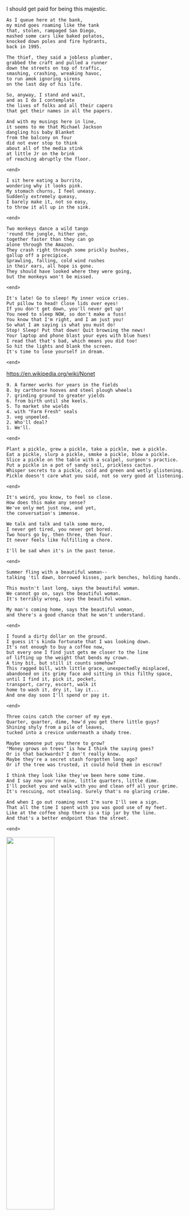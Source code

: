 I should get paid for being this majestic.

```
As I queue here at the bank,
my mind goes roaming like the tank
that, stolen, rampaged San Diego,
mashed some cars like baked potatos,
knocked down poles and fire hydrants,
back in 1995.

The thief, they said a jobless plumber,
grabbed the craft and pulled a runner
down the streets on top of traffic,
smashing, crashing, wreaking havoc,
to run amok ignoring sirens
on the last day of his life.

So, anyway, I stand and wait,
and as I do I contemplate
the lives of folks and all their capers
that get their names in all the papers.

And with my musings here in line,
it seems to me that Michael Jackson
dangling his baby Blanket
from the balcony on four
did not ever stop to think
about all of the media stink
at little Jr on the brink
of reaching abruptly the floor.
```

`<end>`

```
I sit here eating a burrito,
wondering why it looks pink.
My stomach churns, I feel uneasy.
Suddenly extremely queasy,
I barely make it, not so easy,
to throw it all up in the sink.
```

`<end>`

```
Two monkeys dance a wild tango
'round the jungle, hither yon,
together faster than they can go
alone through the Amazon.
They crash right through some prickly bushes,
gallup off a precipice.
Sprawling, falling, cold wind rushes
in their ears, all hope is gone.
They should have looked where they were going,
but the monkeys won't be missed.
```

`<end>`

```
It's late! Go to sleep! My inner voice cries.
Put pillow to head! Close lids over eyes!
If you don't get down, you'll never get up!
You need to sleep NOW, so don't make a fuss!
You know that I'm right, and I am just you!
So what I am saying is what you must do!
Stop! Sleep! Put that down! Quit browsing the news!
Your laptop and phone blast your eyes with blue hues!
I read that that's bad, which means you did too!
So hit the lights and blank the screen.
It's time to lose yourself in dream.
```

`<end>`

https://en.wikipedia.org/wiki/Nonet

```
9. A farmer works for years in the fields
8. by carthorse hooves and steel plough wheels
7. grinding ground to greater yields
6. from birth until she keels.
5. To market she wields
4. with "Farm Fresh" seals
3. veg unpeeled.
2. Who'll deal?
1. We'll.
```

`<end>`

```
Plant a pickle, grew a pickle, take a pickle, owe a pickle.
Eat a pickle, slurp a pickle, smoke a pickle, blow a pickle.
Slice a pickle on the table with a scalpel, surgeon's practice.
Put a pickle in a pot of sandy soil, prickless cactus.
Whisper secrets to a pickle, cold and green and wetly glistening.
Pickle doesn't care what you said, not so very good at listening.
```

`<end>`

```
It's weird, you know, to feel so close.
How does this make any sense?
We've only met just now, and yet,
the conversation's immense.

We talk and talk and talk some more,
I never get tired, you never get bored.
Two hours go by, then three, then four.
It never feels like fulfilling a chore.

I'll be sad when it's in the past tense.
```

`<end>`

```
Summer fling with a beautiful woman--
talking 'til dawn, borrowed kisses, park benches, holding hands.

This mustn't last long, says the beautiful woman.
We cannot go on, says the beautiful woman.
It's terribly wrong, says the beautiful woman.

My man's coming home, says the beautiful woman,
and there's a good chance that he won't understand.
```

`<end>`

```
I found a dirty dollar on the ground.
I guess it's kinda fortunate that I was looking down.
It's not enough to buy a coffee now,
but every one I find just gets me closer to the line
of lifting up the weight that bends my crown.
A tiny bit, but still it counts somehow?
This ragged bill, with little grace, unexpectedly misplaced,
abandoned on its grimy face and sitting in this filthy space,
until I find it, pick it, pocket,
transport, carry, escort, walk it
home to wash it, dry it, lay it...
And one day soon I'll spend or pay it.
```

`<end>`

```
Three coins catch the corner of my eye.
Quarter, quarter, dime, how'd you get there little guys?
Shining shyly from a pile of leaves,
tucked into a crevice underneath a shady tree.

Maybe someone put you there to grow?
"Money grows on trees" is how I think the saying goes?
Or is that backwards? I don't really know.
Maybe they're a secret stash forgotten long ago?
Or if the tree was trusted, it could hold them in escrow?

I think they look like they've been here some time.
And I say now you're mine, little quarters, little dime.
I'll pocket you and walk with you and clean off all your grime.
It's rescuing, not stealing. Surely that's no glaring crime.

And when I go out roaming next I'm sure I'll see a sign.
That all the time I spent with you was good use of my feet.
Like at the coffee shop there is a tip jar by the line.
And that's a better endpoint than the street.
```

`<end>`

<img src="images/HappyBirthday.jpg" width="50%" >

```
Happy Birthday, so they say!
You woke up! It's a brand new day!
The sunlight glows through gauzy curtains.
The day ahead's not set for certain!
Good morning! Good morning!
An expression of joy.
The universe beckons!
Get moving, cowboy!
Your friends have been waiting!
There's life to be done!
Memory creating!
Enjoying each one!
When greeting, when leaving,
in morning, in evening,
not timely, just feelings
'bout seeing someone.
Good morning. Good morning.
Happy birthday.
```

<br clear="both">

`<end>`

<img src="images/BrandyMelville1.jpg" width=50%><img src="images/BrandyMelville2.jpg" width=50%>

```
I don't know Brandy Melville,
but her tote bag cards are stacked.
Or maybe it's some St George ads,
and Brandy's on the back.
Or maybe they're a lover's mark--
Brandy plus Melville, true amour.
Left in the fence around a park
to tell you of their favorite store.
```

<br clear="both">

`<end>`

<img src="images/IkeaWardrobe.jpg" width="35%" align="right">

```
Ikea wardrobe, pulled apart,
and laid against the wall as art.
It occupies visual space,
a white particle board showcase.

Soon I'll sell it to a buyer,
or maybe give if need is dire.

Oops, a piece broke. I glued the crack.
They'll never know. It's in the back. :)
```

<br clear="both">

`<end>`

<img src="images/WorkHarder.jpg" width="35%" align="right">

```
A sign in my gym all the way at the back
with solid white writing and background in black,
alongside the bikes and electronic stairs,
in very large lettering "Nobody Cares".

Encouraging language to keep you on track,
a mantra of power, "Go! Firmly attack!
It isn't enough to just plan your day smarter!
You're here to be stronger, so push and Work Harder."
```

<br clear="both">

`<end>`

<img src="images/SaveMyPets.jpg" width="35%" align="right">

```
Please fly here post haste with your hydrant applier!
A spark has ignited in my lint-clogged dryer!
Don air tanks and facemasks to safely respire,
and helmets and jackets, protective attire!
Don't dawdle, oh, come quick, before they expire!
You must save my pets, 'cuz the house is on fire!
```

<br clear="both">

`<end>`

<img src="images/NoParking.jpg" align="right" width="35%">

```
On first week and third, Friday from 9AM,
from March thru December, they streetsweep again.
Then Monday thru Wednesday and Thursday thru Sat,
you've got max 2 hours, I'm sorry, that's that.
But also you're NEVER allowed, so think twice!
Except Permit 7, I guess. Must be nice.
```

<br clear="both">

`<end>`

<img src="images/CatHouse.jpg" align="right" width="35%">

```
A lodge for the cat who's alone on the street
and looking for shelter or a place to eat
that's out of harm's way and not under our feet
with shade to keep cool from the summer sun's heat.

The neighborhood felines that live on our blocks,
the grey one, the tabby, the black one with socks,
when resting protected and not out on walks,
might come spend their nights in this covered cat box.
```

<br clear="both">

`<end>`

<img src="images/StonePolarbears.jpg" align="right" width="35%">

```
A park to the north is just one tree and shrubs,
a quiet side alley away from the clubs
where people can sit with Italian subs
defending the street from stone polarbear cubs.
```

<br clear="both">

`<end>`

<img src="images/ArthurOnTheStairs.jpg" align="right" width="35%">

```
My cat's a little dummy,
brain squishy like a gummy.
He's got a fluffy tummy, 
but 
his hearing's pretty crummy.

Half way up the staircase, he
calls out loud to locate me.
So I walk over to see
the cause of his crying plea.

When I say his name, he
looks the wrong way and sees
no one at the top and
thinks he just can't see me.

Then I call him again, and he swings his head around,
sees me standing on the landing nearer to the ground,
looks back up and then back down again until his eyes
recognize my visage which he notes with some surprise.

His face lights up, "Oh, hey! You're there!
How'd you get past me on the stairs?
I heard you up, but now you're down.
I guess my senses turned around!"

I say "I know, there's no brain there.
Your head is filled with fluff and air.
It makes you super sweet and true.
It's ok though, I love you too."
```

<br clear="both">

`<end>`

<img src="images/Speckles1.jpg" width="32%"> <img src="images/Speckles2.jpg" width="32%"> <img src="images/Speckles3.jpg" width="32%">

```
Sun-sprinkled scintillant speckles strewn astride a shining grin.
Dazzling dancing diaphanous freckles dot your delicate dappled skin.
Laughing eyes behind dark glasses gaze at me uncertainly
and curiously try to assess what it is that my eyes see.
```

<br clear="both">

`<end>`

<img src="images/WhatISee.jpg" width="40%">

```
I see the sunlight singing songs of praise. 
It shines signs on your face, "Good morning. Happy Birthday."
```

<br clear="both">

`<end>`

<img src="images/AllCallsFree.jpg" width="35%" align="right">

```
Come learn about economics,
gender norms, and microphonics,
books, zines, wires, and anarchy.

Not questionable, Iffy.

Call whomever, share the glee,
their payphone says, laconically,
projecting generosity:

"Donations only. All calls free."
```

<br clear="both">

`<end>`

<img src="images/NightHatDark.jpg" align="right" width="35%">

```
Near South and Broad there is a wall
of Mural Arts causation.
A lion's face, a drill, a clock,
a scroll of divination.

The I Ching runs behind a wheel
and passersby can reach and spin
to let the future unconceal
the best way for them to begin.

We stop, we read, we make our bets
about which guidance we'll each get.
I spin it thrice, and, at the mark,
I hit the night, the hat, the dark.
```

<br clear="both">

`<end>`

<img src="images/MetalCat.jpg" width="35%" align="right">

```
Metal cat, metal cat, 
what the heck you staring at
perched high up the 'lectric pole
in a fetching turquoise stole?

Trees behind you show right through 
your body made of curlicues.
I wish you looked down at the street 
I like your face more than your feet.
```

<br clear="both">

`<end>`

<img src="images/TinyBugs.jpg" align="right" width="35%">

```
Hidden microscopic bugs
eating holes in all the leaves.
I hope they don't invade my hugs
and give me itchy tickly sleeves.

Does the plant mind, do you think,
that it's riddled full of dots?
Or does it yearn for insect friends
and know the bugs must love it lots?
```

<br clear="both">

`<end>`

<img src="images/Pareidolia.jpg" align="right" width="35%">

```
Pareidolia, in this place, 
crafted from some stars and pipe.
If I told ya', it's a face,
you'd agree that I am right.
How we see it, who can say.
Maybe it's a trick of light.
Or maybe our brains work this way
to dodge the wall man's slanted bite.
```

<br clear="both">

`<end>`

<img src="images/BeckSecond.jpg" width=35% align="right">

```
At a corner on my walk,
a geographic marker beckoned.
Letters carved in cement block,
I see the cross streets "Beck" and "Second".
```

<br clear="both">

`<end>`

https://github.com/user-attachments/assets/06b8cd01-369a-4762-bed2-b5c611e93b74

```
```
